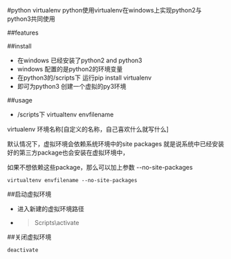 #python virtualenv 
python使用virtualenv在windows上实现python2与python3共同使用

##features

##install
- 在windows 已经安装了python2 and python3
- windows 配置的是python2的环境变量
- 在python3的/scripts下 运行pip install virtualenv 
- 即可为python3 创建一个虚拟的py3环境

##usage
- /scripts下 virtualtenv envfilename

virtualenv 环境名称[自定义的名称，自己喜欢什么就写什么]

默认情况下，虚拟环境会依赖系统环境中的site packages
就是说系统中已经安装好的第三方package也会安装在虚拟环境中，

如果不想依赖这些package，那么可以加上参数 
--no-site-packages　

`virtualtenv envfilename --no-site-packages`

##启动虚拟环境

- 进入新建的虚拟环境路径
- >Scripts\activate

##关闭虚拟环境

`deactivate`
